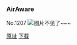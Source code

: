 ### AirAware
No.1207
![图片不见了~~~](https://imgs.xkcd.com/comics/airaware.png)

[原址](https://xkcd.com//1207) [下载](https://imgs.xkcd.com/comics/airaware.png)

